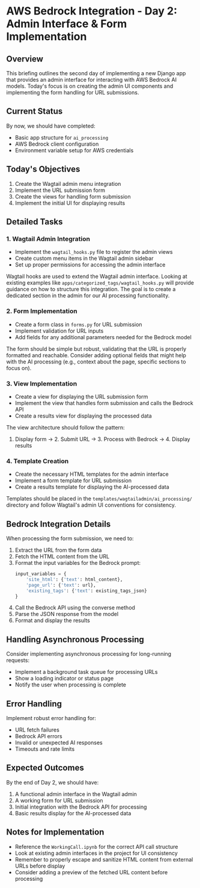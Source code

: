 # AWS Bedrock Integration - Day 2: Admin Interface & Form Implementation

## Overview
This briefing outlines the second day of implementing a new Django app that provides an admin interface for interacting with AWS Bedrock AI models. Today's focus is on creating the admin UI components and implementing the form handling for URL submissions.

## Current Status
By now, we should have completed:
- Basic app structure for `ai_processing`
- AWS Bedrock client configuration
- Environment variable setup for AWS credentials

## Today's Objectives
1. Create the Wagtail admin menu integration
2. Implement the URL submission form
3. Create the views for handling form submission
4. Implement the initial UI for displaying results

## Detailed Tasks

### 1. Wagtail Admin Integration
- Implement the `wagtail_hooks.py` file to register the admin views
- Create custom menu items in the Wagtail admin sidebar
- Set up proper permissions for accessing the admin interface

Wagtail hooks are used to extend the Wagtail admin interface. Looking at existing examples like `apps/categorized_tags/wagtail_hooks.py` will provide guidance on how to structure this integration. The goal is to create a dedicated section in the admin for our AI processing functionality.

### 2. Form Implementation
- Create a form class in `forms.py` for URL submission
- Implement validation for URL inputs
- Add fields for any additional parameters needed for the Bedrock model

The form should be simple but robust, validating that the URL is properly formatted and reachable. Consider adding optional fields that might help with the AI processing (e.g., context about the page, specific sections to focus on).

### 3. View Implementation
- Create a view for displaying the URL submission form
- Implement the view that handles form submission and calls the Bedrock API
- Create a results view for displaying the processed data

The view architecture should follow the pattern:
1. Display form → 2. Submit URL → 3. Process with Bedrock → 4. Display results

### 4. Template Creation
- Create the necessary HTML templates for the admin interface
- Implement a form template for URL submission
- Create a results template for displaying the AI-processed data

Templates should be placed in the `templates/wagtailadmin/ai_processing/` directory and follow Wagtail's admin UI conventions for consistency.

## Bedrock Integration Details
When processing the form submission, we need to:

1. Extract the URL from the form data
2. Fetch the HTML content from the URL
3. Format the input variables for the Bedrock prompt:
   ```python
   input_variables = {
       'site_html': {'text': html_content},
       'page_url': {'text': url},
       'existing_tags': {'text': existing_tags_json}
   }
   ```
4. Call the Bedrock API using the converse method
5. Parse the JSON response from the model
6. Format and display the results

## Handling Asynchronous Processing
Consider implementing asynchronous processing for long-running requests:
- Implement a background task queue for processing URLs
- Show a loading indicator or status page
- Notify the user when processing is complete

## Error Handling
Implement robust error handling for:
- URL fetch failures
- Bedrock API errors
- Invalid or unexpected AI responses
- Timeouts and rate limits

## Expected Outcomes
By the end of Day 2, we should have:
1. A functional admin interface in the Wagtail admin
2. A working form for URL submission
3. Initial integration with the Bedrock API for processing
4. Basic results display for the AI-processed data

## Notes for Implementation
- Reference the `WorkingCall.ipynb` for the correct API call structure
- Look at existing admin interfaces in the project for UI consistency
- Remember to properly escape and sanitize HTML content from external URLs before display
- Consider adding a preview of the fetched URL content before processing
